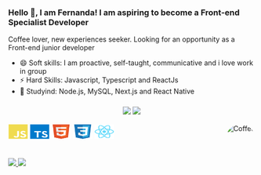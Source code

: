 ### Hello 👋, I am Fernanda! I am aspiring to become a Front-end Specialist Developer

Coffee lover, new experiences seeker. Looking for an opportunity as a Front-end junior developer

- 😄 Soft skills:  I am proactive, self-taught, communicative and i love work in group
- ⚡ Hard Skills: Javascript, Typescript and ReactJs
- 📝 Studyind: Node.js, MySQL, Next.js and React Native

###
<div align="center">
<img height="150em" src="https://github-readme-stats.vercel.app/api?username=fernanda-rabacal&count_private=true&show_icons=true&&theme=radical" />
 <img height="150em" src="https://github-readme-stats.vercel.app/api/top-langs/?username=fernanda-rabacal&layout=compact&theme=radical"/>
</div>

<div style="display: inline_block"><br>
  <img align="center" alt="JS" height="30" width="40" src="https://raw.githubusercontent.com/devicons/devicon/master/icons/javascript/javascript-plain.svg">
  <img align="center" alt="HTML" height="30" width="40" src="https://raw.githubusercontent.com/devicons/devicon/1119b9f84c0290e0f0b38982099a2bd027a48bf1/icons/typescript/typescript-plain.svg">
  <img align="center" alt="HTML" height="30" width="40" src="https://raw.githubusercontent.com/devicons/devicon/master/icons/html5/html5-original.svg">
  <img align="center" alt="CSS" height="30" width="40" src="https://raw.githubusercontent.com/devicons/devicon/master/icons/css3/css3-original.svg">
  <img align="right" alt="Coffee" height="150" style="border-radius:50px;" src="https://i.pinimg.com/originals/aa/95/01/aa9501df489c885cce3f31b0fc6234ef.png">
  <img align="center" alt="Rafa-React" height="30" width="40" src="https://raw.githubusercontent.com/devicons/devicon/master/icons/react/react-original.svg">
</div>

#
<div>
<a href="https://www.linkedin.com/in/fernanda-rabacal/" target="_blank">
<img src="https://img.shields.io/badge/LinkedIn-0077B5?style=for-the-badge&logo=linkedin&logoColor=white" /> 
  </a>  
  <a href="mailto:nandarabacal02@hotmail.com" target="_blank">
    <img src="https://img.shields.io/badge/Gmail-D14836?style=for-the-badge&logo=gmail&logoColor=white" />
  </a>
  </div>
